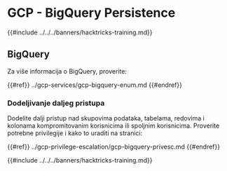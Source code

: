 # GCP - BigQuery Persistence

{{#include ../../../banners/hacktricks-training.md}}

## BigQuery

Za više informacija o BigQuery, proverite:

{{#ref}}
../gcp-services/gcp-bigquery-enum.md
{{#endref}}

### Dodeljivanje daljeg pristupa

Dodelite dalji pristup nad skupovima podataka, tabelama, redovima i kolonama kompromitovanim korisnicima ili spoljnim korisnicima. Proverite potrebne privilegije i kako to uraditi na stranici:

{{#ref}}
../gcp-privilege-escalation/gcp-bigquery-privesc.md
{{#endref}}

{{#include ../../../banners/hacktricks-training.md}}
